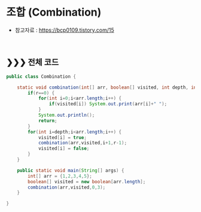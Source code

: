 # 조합 (Combination)
* 참고자료 : https://bcp0109.tistory.com/15
<br>

## &#10095;&#10095;&#10095; 전체 코드
```java
public class Combination {

	static void combination(int[] arr, boolean[] visited, int depth, int r) {
		if(r==0) {
			for(int i=0;i<arr.length;i++) {
				if(visited[i]) System.out.print(arr[i]+" ");
			}
			System.out.println();
			return;
		}
		for(int i=depth;i<arr.length;i++) {
			visited[i] = true;
			combination(arr,visited,i+1,r-1);
			visited[i] = false;
		}
	}

	public static void main(String[] args) {
		int[] arr = {1,2,3,4,5};
		boolean[] visited = new boolean[arr.length];
		combination(arr,visited,0,3);
	}

}
```
<br/><br/>

